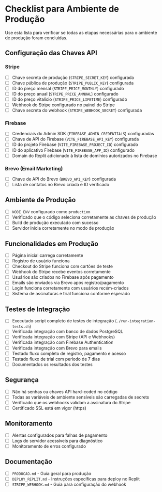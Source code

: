 # Checklist para Ambiente de Produção

Use esta lista para verificar se todas as etapas necessárias para o ambiente de produção foram concluídas.

## Configuração das Chaves API

### Stripe
- [ ] Chave secreta de produção (`STRIPE_SECRET_KEY`) configurada
- [ ] Chave pública de produção (`STRIPE_PUBLIC_KEY`) configurada
- [ ] ID do preço mensal (`STRIPE_PRICE_MONTHLY`) configurado
- [ ] ID do preço anual (`STRIPE_PRICE_ANNUAL`) configurado
- [ ] ID do preço vitalício (`STRIPE_PRICE_LIFETIME`) configurado
- [ ] Webhook do Stripe configurado no painel do Stripe
- [ ] Chave secreta do webhook (`STRIPE_WEBHOOK_SECRET`) configurada

### Firebase
- [ ] Credenciais do Admin SDK (`FIREBASE_ADMIN_CREDENTIALS`) configuradas
- [ ] Chave de API do Firebase (`VITE_FIREBASE_API_KEY`) configurada
- [ ] ID do projeto Firebase (`VITE_FIREBASE_PROJECT_ID`) configurado
- [ ] ID do aplicativo Firebase (`VITE_FIREBASE_APP_ID`) configurado
- [ ] Domain do Replit adicionado à lista de domínios autorizados no Firebase

### Brevo (Email Marketing)
- [ ] Chave de API do Brevo (`BREVO_API_KEY`) configurada
- [ ] Lista de contatos no Brevo criada e ID verificado

## Ambiente de Produção

- [ ] `NODE_ENV` configurado como `production`
- [ ] Verificado que o código seleciona corretamente as chaves de produção
- [ ] Build de produção executado com sucesso
- [ ] Servidor inicia corretamente no modo de produção

## Funcionalidades em Produção

- [ ] Página inicial carrega corretamente
- [ ] Registro de usuário funciona
- [ ] Checkout do Stripe funciona com cartões de teste
- [ ] Webhook do Stripe recebe eventos corretamente
- [ ] Usuários são criados no Firebase após pagamento
- [ ] Emails são enviados via Brevo após registro/pagamento
- [ ] Login funciona corretamente com usuários recém-criados
- [ ] Sistema de assinaturas e trial funciona conforme esperado

## Testes de Integração

- [ ] Executado script completo de testes de integração (`./run-integration-tests.sh`)
- [ ] Verificada integração com banco de dados PostgreSQL
- [ ] Verificada integração com Stripe (API e Webhooks)
- [ ] Verificada integração com Firebase Authentication
- [ ] Verificada integração com Brevo para emails
- [ ] Testado fluxo completo de registro, pagamento e acesso
- [ ] Testado fluxo de trial com período de 7 dias
- [ ] Documentados os resultados dos testes

## Segurança

- [ ] Não há senhas ou chaves API hard-coded no código
- [ ] Todas as variáveis de ambiente sensíveis são carregadas de secrets
- [ ] Verificado que os webhooks validam a assinatura do Stripe
- [ ] Certificado SSL está em vigor (https)

## Monitoramento

- [ ] Alertas configurados para falhas de pagamento
- [ ] Logs do servidor acessíveis para diagnóstico
- [ ] Monitoramento de erros configurado

## Documentação

- [ ] `PRODUCAO.md` - Guia geral para produção
- [ ] `DEPLOY_REPLIT.md` - Instruções específicas para deploy no Replit
- [ ] `STRIPE_WEBHOOK.md` - Guia para configuração do webhook